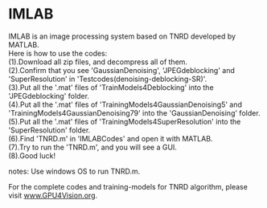 # IMLAB
IMLAB is an image processing system based on TNRD developed by MATLAB.   
Here is how to use the codes:   
(1).Download all zip files, and decompress all of them.   
(2).Confirm that you see 'GaussianDenoising', 'JPEGdeblocking' and 'SuperResolution' in 'Testcodes(denoising-deblocking-SR)'.   
(3).Put all the '.mat' files of 'TrainModels4Deblocking' into the 'JPEGdeblocking' folder.   
(4).Put all the '.mat' files of 'TrainingModels4GaussianDenoising5' and 'TrainingModels4GaussianDenoising79' into the 'GaussianDenoising' folder.   
(5).Put all the '.mat' files of 'TrainingModels4SuperResolution' into the 'SuperResolution' folder.   
(6).Find 'TNRD.m' in 'IMLABCodes' and open it with MATLAB.   
(7).Try to run the 'TNRD.m', and you will see a GUI.   
(8).Good luck!   
   
notes: Use windows OS to run TNRD.m.   
   
For the complete codes and training-models for TNRD algorithm, please visit www.GPU4Vision.org.   
